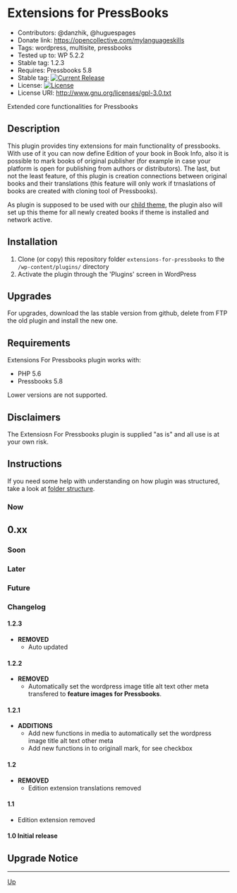# Extensions for PressBooks

* Contributors:  @danzhik, @huguespages
* Donate link: https://opencollective.com/mylanguageskills
* Tags: wordpress, multisite, pressbooks
* Tested up to: WP 5.2.2
* Stable tag: 1.2.3
* Requires:  Pressbooks 5.8
* Stable tag: [![Current Release](https://img.shields.io/github/release/my-language-skills/extensions-for-pressbooks.svg)](https://github.com/my-language-skills/extensions-for-pressbooks/releases/latest/)
* License:  [![License](https://img.shields.io/badge/license-GPL--3.0-red.svg)](https://github.com/my-language-skills/all-in-one-metadata/blob/master/LICENSE.txt)
* License URI: http://www.gnu.org/licenses/gpl-3.0.txt

Extended core functionalities for Pressbooks

## Description

This plugin provides tiny extensions for main functionality of pressbooks. With use of it you can now define Edition of your book in Book Info, also it is possible to mark books of original publisher (for example in case your platform is open for publishing from authors or distributors). The last, but not the least feature, of this plugin is creation connections between original books and their translations (this feature will only work if trnaslations of books are created with cloning tool of Pressbooks).

As plugin is supposed to be used with our [child theme](https://github.com/my-language-skills/books4languages-book-child-theme-for-pressbooks), the plugin also will set up this theme for all newly created books if theme is installed and network active.

## Installation

1. Clone (or copy) this repository folder `extensions-for-pressbooks` to the `/wp-content/plugins/` directory
1. Activate the plugin through the 'Plugins' screen in WordPress

## Upgrades

For upgrades, download the las stable version from github, delete from FTP the old plugin and install the new one.

## Requirements

Extensions For Pressbooks plugin works with:

 * PHP 5.6
 * Pressbooks 5.8


 Lower versions are not supported.

## Disclaimers

The Extensiosn For Pressbooks plugin is supplied "as is" and all use is at your own risk.

## Instructions

If you need some help with understanding on how plugin was structured, take a look at [folder structure](/doc/folder-structure.md).


### Now
## 0.xx



### Soon


### Later

### Future

### Changelog
#### 1.2.3
* **REMOVED**
   *  Auto updated

#### 1.2.2
* **REMOVED**
   * Automatically set the wordpress image title alt text other meta transfered to **feature images for Pressbooks**.

#### 1.2.1
* **ADDITIONS**
   * Add new functions in media to automatically set the wordpress image title alt text other meta
   * Add new functions in to originall mark, for see checkbox



#### 1.2
* **REMOVED**
   * Edition extension translations removed


#### 1.1
 * Edition extension removed

#### 1.0 Initial release


## Upgrade Notice

---
[Up](/README.md)
